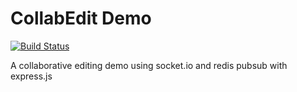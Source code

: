 CollabEdit Demo
======

[![Build Status](https://api.travis-ci.org/az7arul/collabEditDemo.png)](http://travis-ci.org/az7arul/collabEditDemo)

A collaborative editing demo using socket.io and redis pubsub with express.js